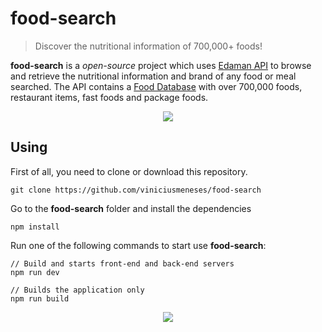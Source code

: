 # food-search

> Discover the nutritional information of 700,000+ foods!

**food-search** is a *open-source* project which uses [Edaman API](https://developer.edamam.com/) to browse and retrieve the nutritional information and brand of any food or meal searched. The API contains a [Food Database](https://developer.edamam.com/food-database-api) with over 700,000 foods, restaurant items, fast foods and package foods.

<p align="center">
  <img src="https://imgur.com/gEpUEZA.jpg">
</p>

## Using

First of all, you need to clone or download this repository.

```
git clone https://github.com/viniciusmeneses/food-search
```

Go to the **food-search** folder and install the dependencies

```
npm install
```

Run one of the following commands to start use **food-search**:

```
// Build and starts front-end and back-end servers
npm run dev

// Builds the application only
npm run build
```

<p align="center">
  <a href="https://developer.edamam.com/"><img src="https://imgur.com/xUqNOOo.png"></a>
</p>

